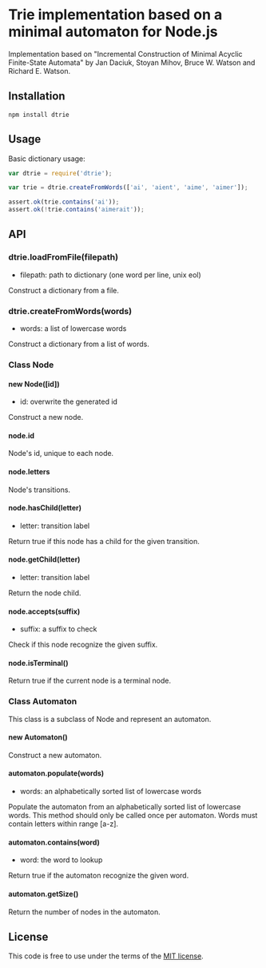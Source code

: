 # Trie implementation based on a minimal automaton for Node.js

Implementation based on "Incremental Construction of Minimal Acyclic
Finite-State Automata" by Jan Daciuk, Stoyan Mihov, Bruce W. Watson and
Richard E. Watson.

## Installation

```
npm install dtrie
```

## Usage

Basic dictionary usage:

```js
var dtrie = require('dtrie');

var trie = dtrie.createFromWords(['ai', 'aient', 'aime', 'aimer']);

assert.ok(trie.contains('ai'));
assert.ok(!trie.contains('aimerait'));
```

## API

### dtrie.loadFromFile(filepath)

- filepath: path to dictionary (one word per line, unix eol)

Construct a dictionary from a file.

### dtrie.createFromWords(words)

- words: a list of lowercase words

Construct a dictionary from a list of words.

### Class Node

#### new Node([id])

- id: overwrite the generated id

Construct a new node.

#### node.id

Node's id, unique to each node.

#### node.letters

Node's transitions.

#### node.hasChild(letter)

- letter: transition label

Return true if this node has a child for the given transition.

#### node.getChild(letter)

- letter: transition label

Return the node child.

#### node.accepts(suffix)

- suffix: a suffix to check

Check if this node recognize the given suffix.

#### node.isTerminal()

Return true if the current node is a terminal node.

### Class Automaton

This class is a subclass of Node and represent an automaton.

#### new Automaton()

Construct a new automaton.

#### automaton.populate(words)

- words: an alphabetically sorted list of lowercase words

Populate the automaton from an alphabetically sorted list of lowercase
words. This method should only be called once per automaton. Words must
contain letters within range [a-z].

#### automaton.contains(word)

- word: the word to lookup

Return true if the automaton recognize the given word.

#### automaton.getSize()

Return the number of nodes in the automaton.

## License

This code is free to use under the terms of the [MIT license](http://mturcotte.mit-license.org/).
